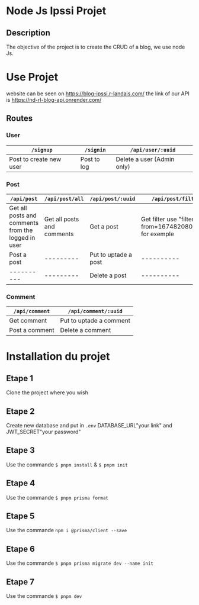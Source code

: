# Node Js Ipssi Projet
## Description
The objective of the project is to create the CRUD of a blog, we use node Js.

# Use Projet 
website can be seen on https://blog-ipssi.r-landais.com/
the link of our API is https://nd-rl-blog-api.onrender.com/

## Routes
### User
|`/signup`|`/signin`|`/api/user/:uuid`|
|----------|---------|---------|
|Post to create new user|Post to log|Delete a user (Admin only)|
### Post
|`/api/post`|`/api/post/all`|`/api/post/:uuid`|`/api/post/filter`|
|----------|---------|-------|-------|
|Get all posts and comments from the logged in user|Get all posts and comments|Get a post|Get filter use "filter?from=1674820800000" for exemple|
|Post a post|---------|Put to uptade a post|----------|
|----------|---------|Delete a post|----------|
### Comment
|`/api/comment`|`/api/comment/:uuid`|
|----------|---------|
|Get comment|Put to uptade a comment|
|Post a comment|Delete a comment|

# Installation du projet
## Etape 1
Clone the project where you wish
## Etape 2
Create new database and put in `.env` DATABASE_URL"your link" and JWT_SECRET"your password"
## Etape 3
Use the commande `$ pnpm install` & `$ pnpm init` 
## Etape 4
Use the commande `$ pnpm prisma format`
## Etape 5
Use the commande `npm i @prisma/client --save`
## Etape 6
Use the commande `$ pnpm prisma migrate dev --name init`
## Etape 7
Use the commande `$ pnpm dev`
